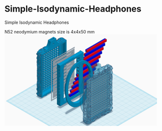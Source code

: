 # Simple-Isodynamic-Headphones
Simple Isodynamic Headphones

N52 neodymium magnets size is 4x4x50 mm
![3D Model](Simple_Isodynamic_Headphones.png)
